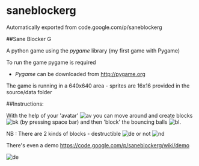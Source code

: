 # saneblockerg
Automatically exported from code.google.com/p/saneblockerg

##Sane Blocker G

A python game using the *pygame* library (my first game with Pygame)

To run the game pygame is required 
 * *Pygame* can be downloaded from http://pygame.org

The game is running in a 640x640 area - sprites are 16x16 provided in the source/data folder

##Instructions:

With the help of your 'avatar' ![av](https://saneblockerg.googlecode.com/hg/source/data/avatr.png) you can move around and create blocks ![bk](https://saneblockerg.googlecode.com/hg/source/data/block1.png) (by pressing space bar) and then 'block' the bouncing balls ![bl](https://saneblockerg.googlecode.com/hg/source/data/ball.png).

NB : There are 2 kinds of blocks - destructible ![de](https://saneblockerg.googlecode.com/hg/source/data/block.png) or not ![nd](https://saneblockerg.googlecode.com/hg/source/data/block1.png)

There's even a demo https://code.google.com/p/saneblockerg/wiki/demo

![de](https://saneblockerg.googlecode.com/hg/source/screenshots/score-block3.png)
